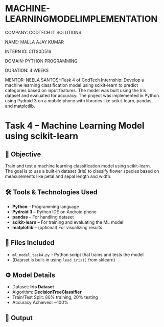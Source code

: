 # MACHINE-LEARNINGMODELIMPLEMENTATION
COMPANY: CODTECH IT SOLUTIONS

NAME: MALLA AJAY KUMAR

INTERN ID: CITS0D516

DOMAIN: PYTHON PROGRAMMING

DURATION: 4 WEEKS

MENTOR: NEELA SANTOSHTask 4 of CodTech Internship: Develop a machine learning classification model using scikit-learn to predict categories based on input features. The model was built using the Iris dataset and evaluated for accuracy. The project was implemented in Python using Pydroid 3 on a mobile phone with libraries like scikit-learn, pandas, and matplotlib.
# Task 4 – Machine Learning Model using scikit-learn

## 🎯 Objective
Train and test a machine learning classification model using scikit-learn. The goal is to use a built-in dataset (Iris) to classify flower species based on measurements like petal and sepal length and width.

## 🛠 Tools & Technologies Used
- **Python** – Programming language
- **Pydroid 3** – Python IDE on Android phone
- **pandas** – For handling dataset
- **scikit-learn** – For training and evaluating the ML model
- **matplotlib** – (optional) For visualizing results

## 📂 Files Included
- `ml_model_task4.py` – Python script that trains and tests the model
- (Dataset is built-in using `load_iris()` from sklearn)

## ⚙️ Model Details
- Dataset: **Iris Dataset**
- Algorithm: **DecisionTreeClassifier**
- Train/Test Split: 80% training, 20% testing
- Accuracy Achieved: ~100%

## 🧪 Output

